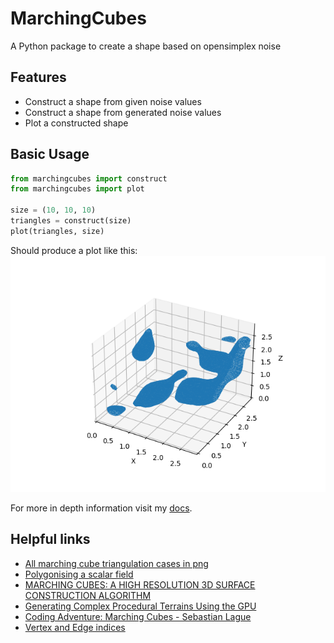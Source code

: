 # MarchingCubes

A Python package to create a shape based on opensimplex noise

## Features

- Construct a shape from given noise values
- Construct a shape from generated noise values
- Plot a constructed shape

## Basic Usage

```py
from marchingcubes import construct
from marchingcubes import plot

size = (10, 10, 10)
triangles = construct(size)
plot(triangles, size)
```

Should produce a plot like this:
![Figure_1.png](https://github.com/Weebywoo/marchingcubes/blob/main/docs/Figure_1.png?raw=true)

For more in depth information visit my [docs](https://marchingcubes.readthedocs.io/en/latest/).

## Helpful links

- [All marching cube triangulation cases in png](https://www.researchgate.net/profile/Zhongjie-Long/publication/282209849/figure/fig2/AS:362916613246979@1463537471898/Type-of-surface-combinations-for-the-marching-cube-algorithm-The-black-circles-means.png)
- [Polygonising a scalar field](http://paulbourke.net/geometry/polygonise/)
- [MARCHING CUBES: A HIGH RESOLUTION 3D SURFACE CONSTRUCTION ALGORITHM](https://people.eecs.berkeley.edu/~jrs/meshpapers/LorensenCline.pdf)
- [Generating Complex Procedural Terrains Using the GPU](https://developer.nvidia.com/gpugems/gpugems3/part-i-geometry/chapter-1-generating-complex-procedural-terrains-using-gpu)
- [Coding Adventure: Marching Cubes - Sebastian Lague](https://www.youtube.com/watch?v=M3iI2l0ltbE)
- [Vertex and Edge indices](http://paulbourke.net/geometry/polygonise/polygonise1.gif)